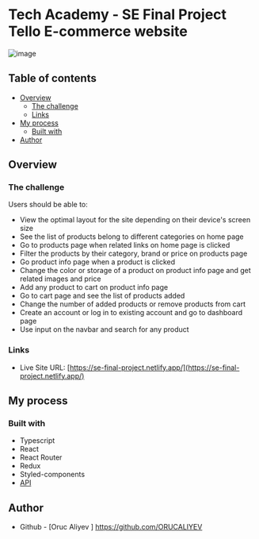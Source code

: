 # Tech Academy - SE Final Project Tello E-commerce website
![image](https://user-images.githubusercontent.com/94292357/232177843-3fac3683-1d2f-40bf-b09d-fb2fe158cfe4.png)

## Table of contents

- [Overview](#overview)
  - [The challenge](#the-challenge)
  - [Links](#links)
- [My process](#my-process)
  - [Built with](#built-with)
- [Author](#author)

## Overview

### The challenge

Users should be able to:

- View the optimal layout for the site depending on their device's screen size
- See the list of products belong to different categories on home page
- Go to products page when related links on home page is clicked
- Filter the products by their category, brand or price on products page
- Go product info page when a product is clicked
- Change the color or storage of a product on product info page and get related images and price
- Add any product to cart on product info page
- Go to cart page and see the list of products added
- Change the number of added products or remove products from cart
- Create an account or log in to existing account and go to dashboard page
- Use input on the navbar and search for any product

### Links

- Live Site URL: [https://se-final-project.netlify.app/](https://se-final-project.netlify.app/)

## My process

### Built with

- Typescript
- React
- React Router
- Redux
- Styled-components
- [API](https://commercejs.com/)

## Author

- Github - [Oruc Aliyev ] https://github.com/ORUCALIYEV

